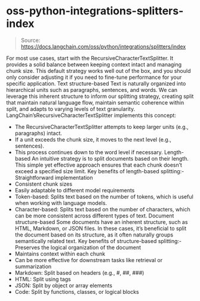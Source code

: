 # oss-python-integrations-splitters-index

> Source: https://docs.langchain.com/oss/python/integrations/splitters/index

For most use cases, start with the RecursiveCharacterTextSplitter. It provides a solid balance between keeping context intact and managing chunk size. This default strategy works well out of the box, and you should only consider adjusting it if you need to fine-tune performance for your specific application.
Text structure-based
Text is naturally organized into hierarchical units such as paragraphs, sentences, and words. We can leverage this inherent structure to inform our splitting strategy, creating split that maintain natural language flow, maintain semantic coherence within split, and adapts to varying levels of text granularity. LangChain’sRecursiveCharacterTextSplitter
implements this concept:
- The RecursiveCharacterTextSplitter attempts to keep larger units (e.g., paragraphs) intact.
- If a unit exceeds the chunk size, it moves to the next level (e.g., sentences).
- This process continues down to the word level if necessary.
Length-based
An intuitive strategy is to split documents based on their length. This simple yet effective approach ensures that each chunk doesn’t exceed a specified size limit. Key benefits of length-based splitting:- Straightforward implementation
- Consistent chunk sizes
- Easily adaptable to different model requirements
- Token-based: Splits text based on the number of tokens, which is useful when working with language models.
- Character-based: Splits text based on the number of characters, which can be more consistent across different types of text.
Document structure-based
Some documents have an inherent structure, such as HTML, Markdown, or JSON files. In these cases, it’s beneficial to split the document based on its structure, as it often naturally groups semantically related text. Key benefits of structure-based splitting:- Preserves the logical organization of the document
- Maintains context within each chunk
- Can be more effective for downstream tasks like retrieval or summarization
- Markdown: Split based on headers (e.g., #, ##, ###)
- HTML: Split using tags
- JSON: Split by object or array elements
- Code: Split by functions, classes, or logical blocks